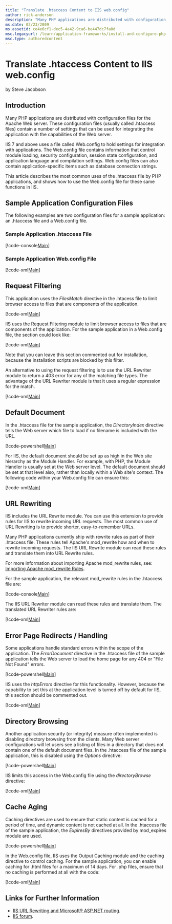 ```yaml
---
title: "Translate .htaccess Content to IIS web.config"
author: rick-anderson
description: "Many PHP applications are distributed with configuration files for the Apache Web server. These configuration files (usually called .htaccess files) contain..."
ms.date: 02/23/2009
ms.assetid: ce4e6cf1-dec5-4a42-9ca6-be447dc7fa0d
msc.legacyurl: /learn/application-frameworks/install-and-configure-php-applications-on-iis/translate-htaccess-content-to-iis-webconfig
msc.type: authoredcontent
---
```

Translate .htaccess Content to IIS web.config
====================
by Steve Jacobson

## Introduction

Many PHP applications are distributed with configuration files for the Apache Web server. These configuration files (usually called .htaccess files) contain a number of settings that can be used for integrating the application with the capabilities of the Web server.

IIS 7 and above uses a file called Web.config to hold settings for integration with applications. The Web.config file contains information that control module loading, security configuration, session state configuration, and application language and compilation settings. Web.config files can also contain application-specific items such as database connection strings.

This article describes the most common uses of the .htaccess file by PHP applications, and shows how to use the Web.config file for these same functions in IIS.

## Sample Application Configuration Files

The following examples are two configuration files for a sample application: an .htaccess file and a Web.config file.

### Sample Application .htaccess File

[!code-console[Main](translate-htaccess-content-to-iis-webconfig/samples/sample1.cmd)]

### Sample Application Web.config File

[!code-xml[Main](translate-htaccess-content-to-iis-webconfig/samples/sample2.xml)]

## Request Filtering

This application uses the *FilesMatch* directive in the .htacess file to limit browser access to files that are components of the application.

[!code-xml[Main](translate-htaccess-content-to-iis-webconfig/samples/sample3.xml)]

IIS uses the Request Filtering module to limit browser access to files that are components of the application. For the sample application in a Web.config file, the section could look like:

[!code-xml[Main](translate-htaccess-content-to-iis-webconfig/samples/sample4.xml)]

Note that you can leave this section commented out for installation, because the installation scripts are blocked by this filter.

An alternative to using the request filtering is to use the URL Rewriter module to return a 403 error for any of the matching file types. The advantage of the URL Rewriter module is that it uses a regular expression for the match.

[!code-xml[Main](translate-htaccess-content-to-iis-webconfig/samples/sample5.xml)]

## Default Document

In the .htaccess file for the sample application, the *DirectoryIndex* directive tells the Web server which file to load if no filename is included with the URL.

[!code-powershell[Main](translate-htaccess-content-to-iis-webconfig/samples/sample6.ps1)]

For IIS, the default document should be set up as high in the Web site hierarchy as the Module Handler. For example, with PHP, the Module Handler is usually set at the Web server level. The default document should be set at that level also, rather than locally within a Web site's context. The following code within your Web.config file can ensure this:

[!code-xml[Main](translate-htaccess-content-to-iis-webconfig/samples/sample7.xml)]

## URL Rewriting

IIS includes the URL Rewrite module. You can use this extension to provide rules for IIS to rewrite incoming URL requests. The most common use of URL Rewriting is to provide shorter, easy-to-remember URLs.

Many PHP applications currently ship with rewrite rules as part of their .htaccess file. These rules tell Apache's mod\_rewrite how and when to rewrite incoming requests. The IIS URL Rewrite module can read these rules and translate them into URL Rewrite rules.

For more information about importing Apache mod\_rewrite rules, see: [Importing Apache mod\_rewrite Rules](../../extensions/url-rewrite-module/importing-apache-modrewrite-rules.md).

For the sample application, the relevant mod\_rewrite rules in the .htaccess file are:

[!code-console[Main](translate-htaccess-content-to-iis-webconfig/samples/sample8.cmd)]

The IIS URL Rewriter module can read these rules and translate them. The translated URL Rewriter rules are:

[!code-xml[Main](translate-htaccess-content-to-iis-webconfig/samples/sample9.xml)]

## Error Page Redirects / Handling

Some applications handle standard errors within the scope of the application. The *ErrorDocument* directive in the .htaccess file of the sample application tells the Web server to load the home page for any 404 or "File Not Found" errors.

[!code-powershell[Main](translate-htaccess-content-to-iis-webconfig/samples/sample10.ps1)]

IIS uses the *httpErrors* directive for this functionality. However, because the capability to set this at the application level is turned off by default for IIS, this section should be commented out.

[!code-xml[Main](translate-htaccess-content-to-iis-webconfig/samples/sample11.xml)]

## Directory Browsing

Another application security (or integrity) measure often implemented is disabling directory browsing from the clients. Many Web server configurations will let users see a listing of files in a directory that does not contain one of the default document files. In the .htaccess file of the sample application, this is disabled using the *Options* directive:

[!code-powershell[Main](translate-htaccess-content-to-iis-webconfig/samples/sample12.ps1)]

IIS limits this access in the Web.config file using the *directoryBrowse* directive:

[!code-xml[Main](translate-htaccess-content-to-iis-webconfig/samples/sample13.xml)]

## Cache Aging

Caching directives are used to ensure that static content is cached for a period of time, and dynamic content is not cached at all. In the .htaccess file of the sample application, the *ExpiresBy* directives provided by mod\_expires module are used.

[!code-powershell[Main](translate-htaccess-content-to-iis-webconfig/samples/sample14.ps1)]

In the Web.config file, IIS uses the Output Caching module and the caching directive to control caching. For the sample application, you can enable caching for .html files for a maximum of 14 days. For .php files, ensure that no caching is performed at all with the code:

[!code-xml[Main](translate-htaccess-content-to-iis-webconfig/samples/sample15.xml)]

<a id="_Toc221427762"></a><a id="_Sample_Application_.htaccess"></a>

## Links for Further Information

- [IIS URL Rewriting and Microsoft® ASP.NET routing](../../extensions/url-rewrite-module/iis-url-rewriting-and-aspnet-routing.md).
- [IIS forum](https://forums.iis.net/).